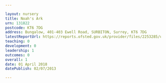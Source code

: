 ```yaml
---

layout: nursery
title: Noah's Ark
urn: 131822
postcode: KT6 7DG
address: Bungalow, 401-403 Ewell Road, SURBITON, Surrey, KT6 7DG
latestReportUrl: https://reports.ofsted.gov.uk/provider/files/2253285/urn/131822.pdf
teaching: 0
development: 0
leadership: 1
outcomes: 0
overall: 1
date: 01 April 2018 
datePublish: 02/07/2013

---
```

